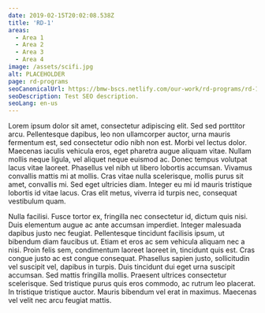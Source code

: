 ```yaml
---
date: 2019-02-15T20:02:08.538Z
title: 'RD-1'
areas:
  - Area 1
  - Area 2
  - Area 3
  - Area 4
image: /assets/scifi.jpg
alt: PLACEHOLDER
page: rd-programs
seoCanonicalUrl: https://bmw-bscs.netlify.com/our-work/rd-programs/rd-1
seoDescription: Test SEO description.
seoLang: en-us
---
```


Lorem ipsum dolor sit amet, consectetur adipiscing elit. Sed sed porttitor arcu. Pellentesque dapibus, leo non ullamcorper auctor, urna mauris fermentum est, sed consectetur odio nibh non est. Morbi vel lectus dolor. Maecenas iaculis vehicula eros, eget pharetra augue aliquam vitae. Nullam mollis neque ligula, vel aliquet neque euismod ac. Donec tempus volutpat lacus vitae laoreet. Phasellus vel nibh ut libero lobortis accumsan. Vivamus convallis mattis mi at mollis. Cras vitae nulla scelerisque, mollis purus sit amet, convallis mi. Sed eget ultricies diam. Integer eu mi id mauris tristique lobortis id vitae lacus. Cras elit metus, viverra id turpis nec, consequat vestibulum quam.

Nulla facilisi. Fusce tortor ex, fringilla nec consectetur id, dictum quis nisi. Duis elementum augue ac ante accumsan imperdiet. Integer malesuada dapibus justo nec feugiat. Pellentesque tincidunt facilisis ipsum, ut bibendum diam faucibus ut. Etiam et eros ac sem vehicula aliquam nec a nisi. Proin felis sem, condimentum laoreet laoreet in, tincidunt quis est. Cras congue justo ac est congue consequat. Phasellus sapien justo, sollicitudin vel suscipit vel, dapibus in turpis. Duis tincidunt dui eget urna suscipit accumsan. Sed mattis fringilla mollis. Praesent ultrices consectetur scelerisque. Sed tristique purus quis eros commodo, ac rutrum leo placerat. In tristique tristique auctor. Mauris bibendum vel erat in maximus. Maecenas vel velit nec arcu feugiat mattis.
